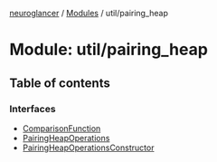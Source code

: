 [neuroglancer](../README.md) / [Modules](../modules.md) / util/pairing\_heap

# Module: util/pairing\_heap

## Table of contents

### Interfaces

- [ComparisonFunction](../interfaces/util_pairing_heap.ComparisonFunction.md)
- [PairingHeapOperations](../interfaces/util_pairing_heap.PairingHeapOperations.md)
- [PairingHeapOperationsConstructor](../interfaces/util_pairing_heap.PairingHeapOperationsConstructor.md)
